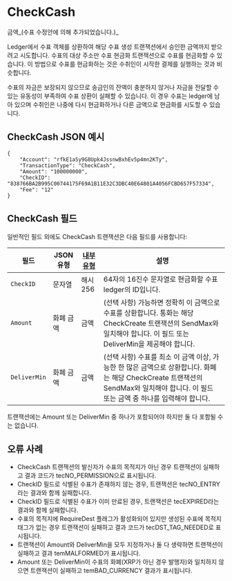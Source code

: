 # CheckCash

금액_(수표 수정안에 의해 추가되었습니다.)_

Ledger에서 수표 객체를 상환하여 해당 수표 생성 트랜잭션에서 승인한 금액까지 받으려고 시도합니다. 수표의 대상 주소만 수표 현금화 트랜잭션으로 수표를 현금화할 수 있습니다. 이 방법으로 수표를 현금화하는 것은 수취인이 시작한 결제를 실행하는 것과 비슷합니다.

수표의 자금은 보장되지 않으므로 송금인의 잔액이 충분하지 않거나 자금을 전달할 수 있는 유동성이 부족하여 수표 상환이 실패할 수 있습니다. 이 경우 수표는 ledger에 남아 있으며 수취인은 나중에 다시 현금화하거나 다른 금액으로 현금화를 시도할 수 있습니다.

## CheckCash JSON 예시

```
{
    "Account": "rfkE1aSy9G8Upk4JssnwBxhEv5p4mn2KTy",
    "TransactionType": "CheckCash",
    "Amount": "100000000",
    "CheckID": "838766BA2B995C00744175F69A1B11E32C3DBC40E64801A4056FCBD657F57334",
    "Fee": "12"
}
```

## CheckCash 필드

일반적인 필드 외에도 CheckCash 트랜잭션은 다음 필드를 사용합니다:

| 필드           | JSON 유형 | [내부 유형](https://xrpl.org/serialization.html) | 설명                                                                                                                  |
| ------------ | ------- | -------------------------------------------- | ------------------------------------------------------------------------------------------------------------------- |
| `CheckID`    | 문자열     | 해시256                                        | 64자의 16진수 문자열로 현금화할 수표 ledger의 ID입니다.                                                                               |
| `Amount`     | 화폐 금액   | 금액                                           | (선택 사항) 가능하면 정확히 이 금액으로 수표를 상환합니다. 통화는 해당 CheckCreate 트랜잭션의 SendMax와 일치해야 합니다. 이 필드 또는 DeliverMin을 제공해야 합니다.        |
| `DeliverMin` | 화폐 금액   | 금액                                           | (선택 사항) 수표를 최소 이 금액 이상, 가능한 한 많은 금액으로 상환합니다. 화폐는 해당 CheckCreate 트랜잭션의 SendMax와 일치해야 합니다. 이 필드 또는 금액 중 하나를 입력해야 합니다. |

트랜잭션에는 Amount 또는 DeliverMin 중 하나가 포함되어야 하지만 둘 다 포함될 수는 없습니다.

## 오류 사례

* CheckCash 트랜잭션의 발신자가 수표의 목적지가 아닌 경우 트랜잭션이 실패하고 결과 코드가 tecNO\_PERMISSION으로 표시됩니다.
* CheckID 필드로 식별된 수표가 존재하지 않는 경우, 트랜잭션은 tecNO\_ENTRY라는 결과와 함께 실패합니다.
* CheckID 필드로 식별된 수표가 이미 만료된 경우, 트랜잭션은 tecEXPIRED라는 결과와 함께 실패합니다.
* 수표의 목적지에 RequireDest 플래그가 활성화되어 있지만 생성된 수표에 목적지 태그가 없는 경우 트랜잭션이 실패하고 결과 코드가 tecDST\_TAG\_NEEDED로 표시됩니다.
* 트랜잭션이 Amount와 DeliverMin을 모두 지정하거나 둘 다 생략하면 트랜잭션이 실패하고 결과 temMALFORMED가 표시됩니다.
* Amount 또는 DeliverMin이 수표의 화폐(XRP가 아닌 경우 발행자)와 일치하지 않으면 트랜잭션이 실패하고 temBAD\_CURRENCY 결과가 표시됩니다.
